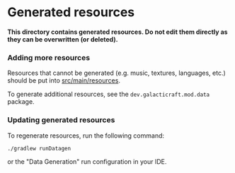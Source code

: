 # Generated resources
**This directory contains generated resources. Do not edit them directly as they can be overwritten (or deleted).**


### Adding more resources
Resources that cannot be generated (e.g. music, textures, languages, etc.) should be put into [src/main/resources](../resources).

To generate additional resources, see the `dev.galacticraft.mod.data` package.

### Updating generated resources
To regenerate resources, run the following command:
```bash
./gradlew runDatagen
```
or the "Data Generation" run configuration in your IDE.
